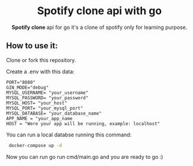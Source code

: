 <div align="center">
 <h1>Spotify clone api with go</h1>
    <span><strong>Spotify clone </strong>api for go it's a clone of spotify only for learning purpose.</span><br />
</div>

## How to use it:

Clone or fork this repository. 

Create a .env with this data: 


```
PORT="8080"
GIN_MODE="debug"
MYSQL_USERNAME= "your_username"
MYSQL_PASSWORD= "your_password"
MYSQL_HOST= "your_host"
MYSQL_PORT= "your_mysql_port"
MYSQL_DATABASE= "your_database_name"
APP_NAME = "your_app_name
HOST = "Were your app will be running, example: localhost"
```

You can run a local databse running this command: 

```bash
 docker-compose up -d 
```

Now you can run go run cmd/main.go and you are ready to go :) 
